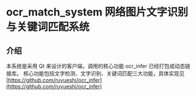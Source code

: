 # ocr_match_system 网络图片文字识别与关键词匹配系统

## 介绍
本系统是采用 Qt 来设计的客户端，调用的核心功能 ocr_infer 已经打包成动态链接库。
核心功能包括文字检测、文字识别、关键词匹配三大功能，具体实现见 [https://github.com/ruyueshi/ocr_infer](https://github.com/ruyueshi/ocr_infer)

